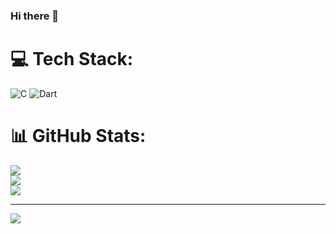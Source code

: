 ### Hi there 👋


# 💻 Tech Stack:
![C](https://img.shields.io/badge/c-%2300599C.svg?style=for-the-badge&logo=c&logoColor=white) ![Dart](https://img.shields.io/badge/dart-%230175C2.svg?style=for-the-badge&logo=dart&logoColor=white)
# 📊 GitHub Stats:
![](https://github-readme-stats.vercel.app/api?username=amAkshay18&theme=dark&hide_border=false&include_all_commits=false&count_private=false)<br/>
![](https://github-readme-streak-stats.herokuapp.com/?user=amAkshay18&theme=dark&hide_border=false)<br/>
![](https://github-readme-stats.vercel.app/api/top-langs/?username=amAkshay18&theme=dark&hide_border=false&include_all_commits=false&count_private=false&layout=compact)

---
[![](https://visitcount.itsvg.in/api?id=amAkshay18&icon=0&color=0)](https://visitcount.itsvg.in)

<!-- Proudly created with GPRM ( https://gprm.itsvg.in ) -->
